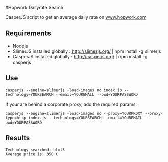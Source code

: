 #Hopwork Dailyrate Search

CasperJS script to get an average daily rate on www.hopwork.com

## Requirements

- Nodejs
- SlimerJS installed globally : http://slimerjs.org/ | npm install -g slimerjs
- CasperJS installed globally : http://casperjs.org/ | npm install -g casperjs

## Use

```
casperjs --engine=slimerjs -load-images no index.js --technology=YOURSEARCH --email=YOUREMAIL --pwd=YOURPASSWORD
```

If your are behind a corporate proxy, add the required params

```
casperjs --engine=slimerjs -load-images no --proxy=YOURPROXY --proxy-type=http index.js --technology=YOURSEARCH --email=YOUREMAIL --pwd=YOURPASSWORD
```

## Results

```
Technology searched: html5
Average price is: 350 €
```